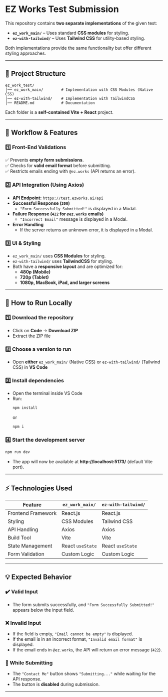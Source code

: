 # EZ Works Test Submission

This repository contains **two separate implementations** of the given test:

- **`ez_work_main/`** – Uses standard **CSS modules** for styling.
- **`ez-with-tailwind/`** – Uses **Tailwind CSS** for utility-based styling.

Both implementations provide the same functionality but offer different styling approaches.

---

## 📌 Project Structure

```
ez_work_test/
│── ez_work_main/        # Implementation with CSS Modules (Native CSS)
│── ez-with-tailwind/    # Implementation with TailwindCSS
│── README.md            # Documentation
```

Each folder is a **self-contained Vite + React** project.

---

## 🔹 Workflow & Features

### **1️⃣ Front-End Validations**
✅ Prevents **empty form submissions**.  
✅ Checks for **valid email format** before submitting.  
✅ Restricts emails ending with `@ez.works` (API returns an error).  

### **2️⃣ API Integration (Using Axios)**
- **API Endpoint:** `https://test.ezworks.ai/api`
- **Successful Response (`200`)**
  - `"Form Successfully Submitted!"` is displayed in a Modal.
- **Failure Response (`422` for `@ez.works` emails)**
  - `"Incorrect Email"` message is displayed in a Modal.
- **Error Handling**
  - If the server returns an unknown error, it is displayed in a Modal.

### **3️⃣ UI & Styling**
- `ez_work_main/` uses **CSS Modules** for styling.
- `ez-with-tailwind/` uses **TailwindCSS** for styling.
- Both have a **responsive layout** and are optimized for:
  - **480p (Mobile)**
  - **720p (Tablet)**
  - **1080p, MacBook, iPad, and larger screens**

---

## 🚀 How to Run Locally

### **1️⃣ Download the repository**  
- Click on **Code** → **Download ZIP**  
- Extract the ZIP file  

### **2️⃣ Choose a version to run**  
- Open **either** `ez_work_main/` (Native CSS) or `ez-with-tailwind/` (Tailwind CSS) in **VS Code**  

### **3️⃣ Install dependencies**  
- Open the terminal inside VS Code  
- Run:  
  ```sh
  npm install
  ```  
  or  
  ```sh
  npm i
  ```  

### **4️⃣ Start the development server**  
  ```sh
  npm run dev
  ```  
- The app will now be available at **http://localhost:5173/** (default Vite port).  

---

## ⚡ Technologies Used

| Feature              | `ez_work_main/` | `ez-with-tailwind/` |
|----------------------|----------------|---------------------|
| Frontend Framework  | React.js        | React.js           |
| Styling             | CSS Modules     | Tailwind CSS       |
| API Handling        | Axios           | Axios              |
| Build Tool          | Vite            | Vite               |
| State Management    | React `useState`| React `useState`   |
| Form Validation     | Custom Logic    | Custom Logic       |

---

## 💡 Expected Behavior

### **✔️ Valid Input**
- The form submits successfully, and `"Form Successfully Submitted!"` appears below the input field.

### **❌ Invalid Input**
- If the field is empty, `"Email cannot be empty"` is displayed.
- If the email is in an incorrect format, `"Invalid email format"` is displayed.
- If the email ends in `@ez.works`, the API will return an error message (`422`).

### **🔄 While Submitting**
- The `"Contact Me"` button shows `"Submitting..."` while waiting for the API response.
- The button is **disabled** during submission.

---
